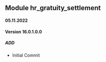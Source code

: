 ## Module hr_gratuity_settlement

#### 05.11.2022
#### Version 16.0.1.0.0
##### ADD
- Initial Commit

